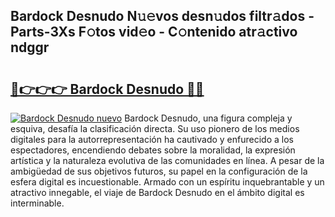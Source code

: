 ## Bardock Desnudo N𝚞𝚎vos desn𝚞dos filtr𝚊dos - Parts-3Xs F𝚘tos vid𝚎o - C𝚘ntenido atr𝚊ctivo ndggr

# <h2><a href="http://mb41tk.tromn.icu/?c=Bardock+Desnudo">🔗👉👉👉 Bardock Desnudo 🔗🔗</a></h2>

[![Bardock Desnudo nuevo](https://i.imgur.com/pEAQMta.gif)](http://mb41tk.tromn.icu/?c=Bardock+Desnudo)
Bardock Desnudo, una figura compleja y esquiva, desafía la clasificación directa. Su uso pionero de los medios digitales para la autorrepresentación ha cautivado y enfurecido a los espectadores, encendiendo debates sobre la moralidad, la expresión artística y la naturaleza evolutiva de las comunidades en línea. A pesar de la ambigüedad de sus objetivos futuros, su papel en la configuración de la esfera digital es incuestionable. Armado con un espíritu inquebrantable y un atractivo innegable, el viaje de Bardock Desnudo en el ámbito digital es interminable.
